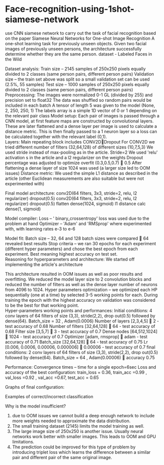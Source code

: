 # Face-recognition-using-1shot-siamese-network
use CNN siamese network to carry out the task of facial recognition based on the paper Siamese Neural Networks for One-shot Image Recognition
A one-shot learning task for previously unseen objects. Given two facial images of previously unseen persons, the
architecture successfully determine whether they are the same person.
dataset - Labeled Faces in the Wild

Dataset analysis:
Train size – 2145 samples of 250x250 pixels equally divided to 2 classes (same person pairs, different person pairs)
Validation size – the train set above was split so a small validation set can be used (2.5%, 55 samples)
Test size – 1000 samples of 250x250 pixels equally divided to 2 classes (same person pairs, different person pairs)
Preprocessing:
The images were normalized 0-1 GL (divided by 255) and precision set to float32
The data was shuffled so random pairs would be included in each batch
A tensor of length 5 was given to the model (None, 2, 250, 250, 1)
The labels array is a simple 1D vector of 0 or 1 depending on the relevant pair class
Model setup:
Each pair of images is passed through a CNN model, at first feature maps are constructed by convolutional layers. These are later flattened and a dense layer per image is used to calculate a distance metric. This is then finally passed to a 1 neuron layer so a loss can be calculated together with the relevant label (0,1).   
Layers: Main repeating block includes CONV2DDropout
For CONV2D we tried different number of filters (32,64,128) of different sizes (10,7,5,3)
We used stride instead of max-pooling as in the article. Stride=2
We used 'relu' activation s in the article and a l2 regularizer on the weights
Dropout percentage was adjusted to optimize overfit (0.3,0.5,0.7)  0.5
After flattening a dense layer of size 1024 was used (a larger size led to OOM issues)
Distance metric: We used the simple L1 distance as described in the article (other Euclidean measurements are also suitable but were not experimented with)  


Final model architecture:
conv2D(64 filters, 3x3, stride=2, relu, l2 regularizer) 
dropout(0.5)
conv2D(64 filters, 3x3, stride=2, relu, l2 regularizer) 
dropout(0.5)
flatten
dense(1024, sigmoid)
l1 distance calc
dense(1, sigmoid)

Model compiler:
 Loss – ' binary_crossentropy' loss was used due to the problem at hand
Optimizer – 'Adam' and 'RMSprop' where experimented with, with learning rates e-3 to e-6

Model fit:
Batch size – 32, 64 and 128 batch sizes were compared  64 revealed best results 
Stop criteria – we ran 30 epochs for each experiment (different hyper parameters) and chose the best epoch from each experiment. Best meaning highest accuracy on test set.  
Reasoning for hyperparameters and architecture:
We started off implementing the article's architecture
 
This architecture resulted in OOM issues as well as poor results and overfitting.
We reduced the model layer size to 2 convolution blocks and reduced the number of filters as well as the dense layer number of neurons from 4096 to 1024.
Hyper parameters optimization – we optimized each HP sequentially (one at a time) by selected 3-5 working points for each. During training the epoch with the highest accuracy on validation was considered to be the best for that working point.   
Hyper-parameters working points and performances:
Initial conditions:  4 conv layers of 64 filters of size (3,3), stride(2,2), drop out(0.5) followed by dense(64). Batch_size = 32 , Adam(0.0006)
Number of layers [2,3,4,5]  2 - test accuracy of 0.68
Number of filters [32,64,128]  64  - test accuracy of 0.68
Filter size [3,5,7]  3 - test accuracy of 0.7
Dense nodes [64,512,1024]  1024 - test accuracy of 0.7
Optimizer [adam, rmsprop]  adam - test accuracy of 0.71
Batch_size [32,64,128]  64 - test accuracy of 0.75
Lr [0.006, 0.0006, 0.00006, 0.000006]  0.00006 - test accuracy of 0.7
final conditions:  2 conv layers of 64 filters of size (3,3), stride(2,2), drop out(0.5) followed by dense(64). Batch_size = 64 , Adam(0.00006)  accuracy 0.75

Performance:
Convergence times – time for a single epoch=6sec
Loss and accuracy of the best configuration: 
train_loss = 0.36, train_acc =0.99 , val_loss =0.92 , val_acc =0.67, test_acc = 0.65









Graphs of final configuration:
 

Examples of correct/incorrect classification

Why is the model insufficient?
1. due to OOM issues we cannot build a deep enough network to include more weights needed to approximate the data distribution. 
2.  The small training dataset  (2145) limits the model training as well.
3. The large image size of 250x250 is another issue. Usually neural networks work better with smaller images. This leads to OOM and GPU limitations. 
3. The prediction could be improved for this type of problem by introducing triplet loss which learns the difference between a similar pair and different pair of the same original image. 
  
